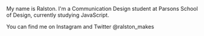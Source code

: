 My name is Ralston. I'm a Communication Design student at Parsons School of Design, currently studying JavaScript.

You can find me on Instagram and Twitter @ralston_makes
<!---
ralstonhough/ralstonhough is a ✨ special ✨ repository because its `README.md` (this file) appears on your GitHub profile.
You can click the Preview link to take a look at your changes.
--->
